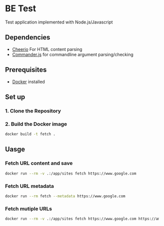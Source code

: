 # BE Test
Test application implemented with Node.js/Javascript

## Dependencies
- [Cheerio](cheerio.js.org/) For HTML content parsing
- [Commander.js](https://www.npmjs.com/package/commander) for commandline argument parsing/checking

## Prerequisites
- [Docker](https://www.docker.com/) installed

## Set up
### 1. Clone the Repository
### 2. Build the Docker image
```bash
docker build -t fetch .
```
## Uasge
### Fetch URL content and save
```bash
docker run --rm -v .:/app/sites fetch https://www.google.com
```

### Fetch URL metadata
```bash
docker run --rm fetch --metadata https://www.google.com
```

### Fetch mutiple URLs
```bash
docker run --rm -v .:/app/sites fetch https://www.google.com https://amazon.com
```